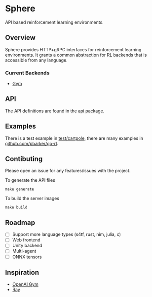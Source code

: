 # Sphere

API based reinforcement learning environments.

## Overview

Sphere provides HTTP+gRPC interfaces for reinforcement learning environments. It grants a common 
abstraction for RL backends that is accessible from any language. 

### Current Backends  
* [Gym](https://gym.openai.com/)

## API
The API definitions are found in the [api package](./api).

## Examples

There is a test example in [test/cartpole](./test/cartpole), there are many examples in [github.com/pbarker/go-rl](github.com/pbarker/go-rl).

## Contibuting
Please open an issue for any features/issues with the project.

To generate the API files
```
make generate
```

To build the server images
```
make build
```

## Roadmap
- [ ] Support more language types (s4tf, rust, nim, julia, c)
- [ ] Web frontend
- [ ] Unity backend
- [ ] Multi-agent
- [ ] ONNX tensors

## Inspiration
- [OpenAI Gym](https://gym.openai.com/)
- [Ray](https://github.com/ray-project/ray)